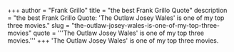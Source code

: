 +++
author = "Frank Grillo"
title = "the best Frank Grillo Quote"
description = "the best Frank Grillo Quote: 'The Outlaw Josey Wales' is one of my top three movies."
slug = "the-outlaw-josey-wales-is-one-of-my-top-three-movies"
quote = '''The Outlaw Josey Wales' is one of my top three movies.'''
+++
'The Outlaw Josey Wales' is one of my top three movies.
